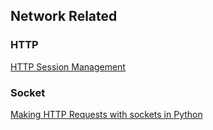 ## Network Related

### HTTP
[HTTP Session Management](https://freecontent.manning.com/http-session-management/)


### Socket
[Making HTTP Requests with sockets in Python](https://www.internalpointers.com/post/making-http-requests-sockets-python)
